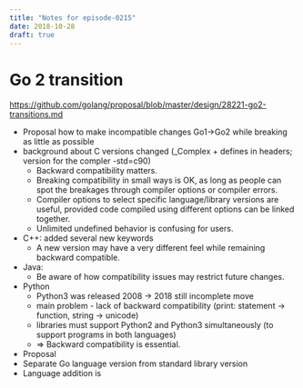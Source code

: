 ```yaml
---
title: "Notes for episode-0215"
date: 2018-10-28
draft: true
---
```


# Go 2 transition
https://github.com/golang/proposal/blob/master/design/28221-go2-transitions.md

- Proposal how to make incompatible changes Go1->Go2 while breaking as little as possible
- background about C versions changed (_Complex + defines in headers; version for the compler -std=c90)
    - Backward compatibility matters.
    - Breaking compatibility in small ways is OK, as long as people can spot the breakages through compiler options or compiler errors.
    - Compiler options to select specific language/library versions are useful, provided code compiled using different options can be linked together.
    - Unlimited undefined behavior is confusing for users.
- C++: added several new keywords
    - A new version may have a very different feel while remaining backward compatible.
- Java:
    - Be aware of how compatibility issues may restrict future changes.
- Python
    - Python3 was released 2008 -> 2018 still incomplete move
    - main problem - lack of backward compatibility (print: statement -> function, string -> unicode)
    - libraries must support Python2 and Python3 simultaneously (to support programs in both languages)
    - => Backward compatibility is essential.
- Proposal
- Separate Go language version from standard library version
- Language addition is
